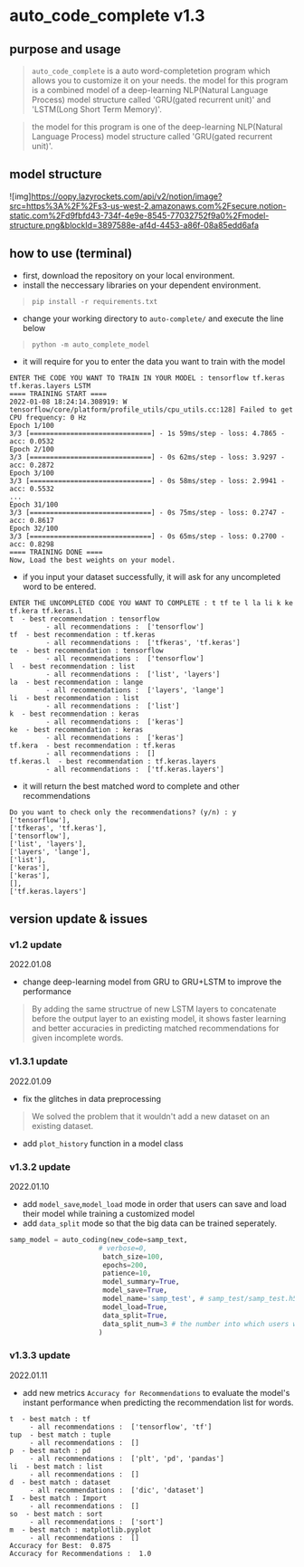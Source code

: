 # auto_code_complete v1.3

## purpose and usage
> `auto_code_complete` is a auto word-completetion program which allows you to customize it on your needs.
> the model for this program is a combined model of a deep-learning NLP(Natural Language Process) model structure called 'GRU(gated recurrent unit)' and 'LSTM(Long Short Term Memory)'.

> the model for this program is one of the deep-learning NLP(Natural Language Process) model structure called 'GRU(gated recurrent unit)'.

## model structure
![img]https://oopy.lazyrockets.com/api/v2/notion/image?src=https%3A%2F%2Fs3-us-west-2.amazonaws.com%2Fsecure.notion-static.com%2Fd9fbfd43-734f-4e9e-8545-77032752f9a0%2Fmodel-structure.png&blockId=3897588e-af4d-4453-a86f-08a85edd6afa

## how to use (terminal)
- first, download the repository on your local environment.
- install the neccessary libraries on your dependent environment.
> `pip install -r requirements.txt`
- change your working directory to  `auto-complete/` and execute the line below
> `python -m auto_complete_model`
- it will require for you to enter the data you want to train with the model 
```
ENTER THE CODE YOU WANT TO TRAIN IN YOUR MODEL : tensorflow tf.keras tf.keras.layers LSTM
==== TRAINING START ====
2022-01-08 18:24:14.308919: W tensorflow/core/platform/profile_utils/cpu_utils.cc:128] Failed to get CPU frequency: 0 Hz
Epoch 1/100
3/3 [==============================] - 1s 59ms/step - loss: 4.7865 - acc: 0.0532
Epoch 2/100
3/3 [==============================] - 0s 62ms/step - loss: 3.9297 - acc: 0.2872
Epoch 3/100
3/3 [==============================] - 0s 58ms/step - loss: 2.9941 - acc: 0.5532
...
Epoch 31/100
3/3 [==============================] - 0s 75ms/step - loss: 0.2747 - acc: 0.8617
Epoch 32/100
3/3 [==============================] - 0s 65ms/step - loss: 0.2700 - acc: 0.8298
==== TRAINING DONE ====
Now, Load the best weights on your model.
```
- if you input your dataset successfully, it will ask for any uncompleted word to be entered.

```
ENTER THE UNCOMPLETED CODE YOU WANT TO COMPLETE : t tf te l la li k ke tf.kera tf.keras.l
t  - best recommendation : tensorflow
		 - all recommendations :  ['tensorflow']
tf  - best recommendation : tf.keras
		 - all recommendations :  ['tfkeras', 'tf.keras']
te  - best recommendation : tensorflow
		 - all recommendations :  ['tensorflow']
l  - best recommendation : list
		 - all recommendations :  ['list', 'layers']
la  - best recommendation : lange
		 - all recommendations :  ['layers', 'lange']
li  - best recommendation : list
		 - all recommendations :  ['list']
k  - best recommendation : keras
		 - all recommendations :  ['keras']
ke  - best recommendation : keras
		 - all recommendations :  ['keras']
tf.kera  - best recommendation : tf.keras
		 - all recommendations :  []
tf.keras.l  - best recommendation : tf.keras.layers
		 - all recommendations :  ['tf.keras.layers']
```
- it will return the best matched word to complete and other recommendations
```
Do you want to check only the recommendations? (y/n) : y
['tensorflow'], 
['tfkeras', 'tf.keras'], 
['tensorflow'], 
['list', 'layers'], 
['layers', 'lange'], 
['list'], 
['keras'], 
['keras'], 
[], 
['tf.keras.layers']
```

## version update & issues

### v1.2 update
2022.01.08
- change deep-learning model from GRU to GRU+LSTM to improve the performance
> By adding the same structrue of new LSTM layers to concatenate before the output layer to an existing model, it shows faster learning and better accuracies in predicting matched recommendations for given incomplete words. 

### v1.3.1 update
2022.01.09
- fix the glitches in data preprocessing
> We solved the problem that it wouldn't add a new dataset on an existing dataset.
- add `plot_history` function in a model class

### v1.3.2 update
2022.01.10
- add `model_save`,`model_load` mode in order that users can save and load their model while training a customized model
- add `data_split` mode so that the big data can be trained seperately.
```python
samp_model = auto_coding(new_code=samp_text,
                      # verbose=0,
                       batch_size=100,
                       epochs=200,
                       patience=10,
                       model_summary=True,
                       model_save=True,
                       model_name='samp_test', # samp_test/samp_test.h5
                       model_load=True,
                       data_split=True,
                       data_split_num=3 # the number into which users want to split the data
                      )
```

### v1.3.3 update
2022.01.11
- add new metrics `Accuracy for Recommendations` to evaluate the model's instant performance when predicting the recommendation list for words.
```
t  - best match : tf
	 - all recommendations :  ['tensorflow', 'tf']
tup  - best match : tuple
	 - all recommendations :  []
p  - best match : pd
	 - all recommendations :  ['plt', 'pd', 'pandas']
li  - best match : list
	 - all recommendations :  []
d  - best match : dataset
	 - all recommendations :  ['dic', 'dataset']
I  - best match : Import
	 - all recommendations :  []
so  - best match : sort
	 - all recommendations :  ['sort']
m  - best match : matplotlib.pyplot
	 - all recommendations :  []
Accuracy for Best:  0.875
Accuracy for Recommendations :  1.0
```
